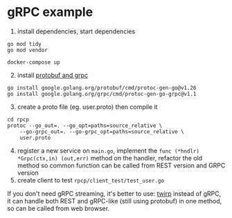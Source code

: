 
# gRPC example

1. install dependencies, start dependencies
```
go mod tidy
go mod vendor

docker-compose up
```

2. install [protobuf and grpc](https://grpc.io/docs/languages/go/quickstart/#prerequisites)
```
go install google.golang.org/protobuf/cmd/protoc-gen-go@v1.26
go install google.golang.org/grpc/cmd/protoc-gen-go-grpc@v1.1
```

3. create a proto file (eg. user.proto) then compile it
```
cd rpcp
protoc --go_out=. --go_opt=paths=source_relative \
    --go-grpc_out=. --go-grpc_opt=paths=source_relative \
    user.proto
```

4. register a new service on `main.go`, implement the `func (*hndlr) *Grpc(ctx,in) (out,err)` method on the handler, refactor the old method so common function can be called from REST version and GRPC version
5. create client to test `rpcp/client_test/test_user.go`

If you don't need gRPC streaming, it's better to use: [twirp](https://blog.twitch.tv/en/2018/01/16/twirp-a-sweet-new-rpc-framework-for-go-5f2febbf35f/) instead of gRPC, it can handle both REST and gRPC-like (still using protobuf) in one method, so can be called from web browser.

